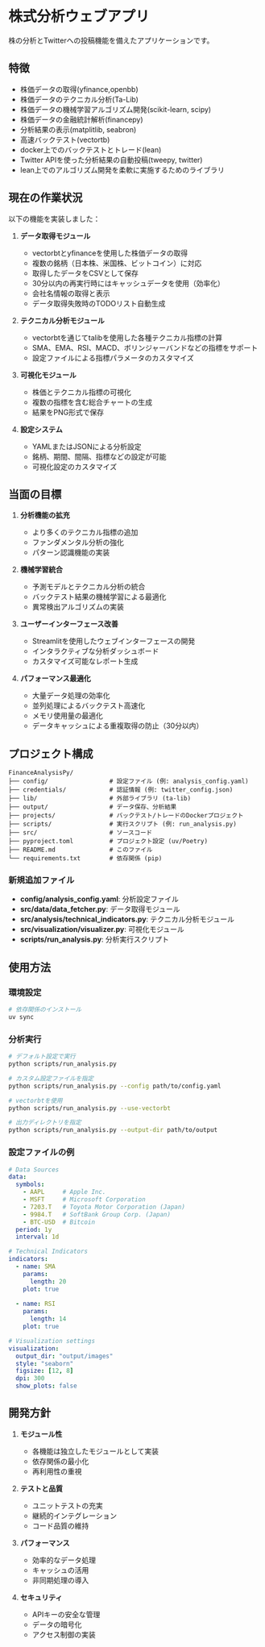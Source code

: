 # 株式分析ウェブアプリ

株の分析とTwitterへの投稿機能を備えたアプリケーションです。

## 特徴

- 株価データの取得(yfinance,openbb)
- 株価データのテクニカル分析(Ta-Lib)
- 株価データの機械学習アルゴリズム開発(scikit-learn, scipy)
- 株価データの金融統計解析(financepy)
- 分析結果の表示(matplitlib, seabron)
- 高速バックテスト(vectortb)
- docker上でのバックテストとトレード(lean)
- Twitter APIを使った分析結果の自動投稿(tweepy, twitter)
- lean上でのアルゴリズム開発を柔軟に実施するためのライブラリ

## 現在の作業状況

以下の機能を実装しました：

1. **データ取得モジュール**
   - vectorbtとyfinanceを使用した株価データの取得
   - 複数の銘柄（日本株、米国株、ビットコイン）に対応
   - 取得したデータをCSVとして保存
   - 30分以内の再実行時にはキャッシュデータを使用（効率化）
   - 会社名情報の取得と表示
   - データ取得失敗時のTODOリスト自動生成

2. **テクニカル分析モジュール**
   - vectorbtを通じてtalibを使用した各種テクニカル指標の計算
   - SMA、EMA、RSI、MACD、ボリンジャーバンドなどの指標をサポート
   - 設定ファイルによる指標パラメータのカスタマイズ

3. **可視化モジュール**
   - 株価とテクニカル指標の可視化
   - 複数の指標を含む総合チャートの生成
   - 結果をPNG形式で保存

4. **設定システム**
   - YAMLまたはJSONによる分析設定
   - 銘柄、期間、間隔、指標などの設定が可能
   - 可視化設定のカスタマイズ

## 当面の目標

1. **分析機能の拡充**
   - より多くのテクニカル指標の追加
   - ファンダメンタル分析の強化
   - パターン認識機能の実装

2. **機械学習統合**
   - 予測モデルとテクニカル分析の統合
   - バックテスト結果の機械学習による最適化
   - 異常検出アルゴリズムの実装

3. **ユーザーインターフェース改善**
   - Streamlitを使用したウェブインターフェースの開発
   - インタラクティブな分析ダッシュボード
   - カスタマイズ可能なレポート生成

4. **パフォーマンス最適化**
   - 大量データ処理の効率化
   - 並列処理によるバックテスト高速化
   - メモリ使用量の最適化
   - データキャッシュによる重複取得の防止（30分以内）

## プロジェクト構成

```
FinanceAnalysisPy/
├── config/                 # 設定ファイル (例: analysis_config.yaml)
├── credentials/            # 認証情報 (例: twitter_config.json)
├── lib/                    # 外部ライブラリ (ta-lib)
├── output/                 # データ保存、分析結果
├── projects/               # バックテスト/トレードのDockerプロジェクト
├── scripts/                # 実行スクリプト (例: run_analysis.py)
├── src/                    # ソースコード
├── pyproject.toml          # プロジェクト設定 (uv/Poetry)
├── README.md               # このファイル
└── requirements.txt        # 依存関係 (pip)
```

### 新規追加ファイル

- **config/analysis_config.yaml**: 分析設定ファイル
- **src/data/data_fetcher.py**: データ取得モジュール
- **src/analysis/technical_indicators.py**: テクニカル分析モジュール
- **src/visualization/visualizer.py**: 可視化モジュール
- **scripts/run_analysis.py**: 分析実行スクリプト

## 使用方法

### 環境設定

```bash
# 依存関係のインストール
uv sync
```

### 分析実行

```bash
# デフォルト設定で実行
python scripts/run_analysis.py

# カスタム設定ファイルを指定
python scripts/run_analysis.py --config path/to/config.yaml

# vectorbtを使用
python scripts/run_analysis.py --use-vectorbt

# 出力ディレクトリを指定
python scripts/run_analysis.py --output-dir path/to/output
```

### 設定ファイルの例

```yaml
# Data Sources
data:
  symbols:
    - AAPL     # Apple Inc.
    - MSFT     # Microsoft Corporation
    - 7203.T   # Toyota Motor Corporation (Japan)
    - 9984.T   # SoftBank Group Corp. (Japan)
    - BTC-USD  # Bitcoin
  period: 1y
  interval: 1d

# Technical Indicators
indicators:
  - name: SMA
    params:
      length: 20
    plot: true
  
  - name: RSI
    params:
      length: 14
    plot: true

# Visualization settings
visualization:
  output_dir: "output/images"
  style: "seaborn"
  figsize: [12, 8]
  dpi: 300
  show_plots: false
```

## 開発方針

1. **モジュール性**
   - 各機能は独立したモジュールとして実装
   - 依存関係の最小化
   - 再利用性の重視

2. **テストと品質**
   - ユニットテストの充実
   - 継続的インテグレーション
   - コード品質の維持

3. **パフォーマンス**
   - 効率的なデータ処理
   - キャッシュの活用
   - 非同期処理の導入

4. **セキュリティ**
   - APIキーの安全な管理
   - データの暗号化
   - アクセス制御の実装
